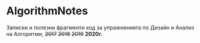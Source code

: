 # AlgorithmNotes
Записки и полезни фрагменти код за упражненията по Дизайн и Анализ на Алгоритми, ~~2017~~ ~~2018~~ ~~2019~~ **2020г.**
